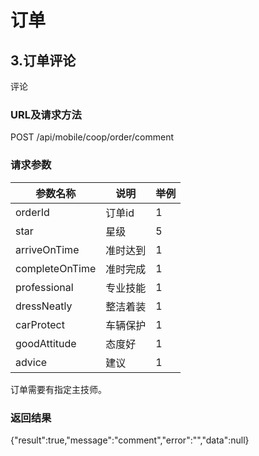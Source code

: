 # 订单


## 3.订单评论
评论


### URL及请求方法
POST /api/mobile/coop/order/comment

### 请求参数

| 参数名称 | 说明 | 举例 |
| ------ | ---- | --- |
| orderId | 订单id | 1 |
| star | 星级 |5 |
| arriveOnTime | 准时达到 |1 |
| completeOnTime | 准时完成 |1 |
| professional | 专业技能 |1 |
| dressNeatly | 整洁着装 |1 |
| carProtect | 车辆保护 |1 |
| goodAttitude | 态度好 |1 |
| advice | 建议 |1 |

订单需要有指定主技师。


### 返回结果
{"result":true,"message":"comment","error":"","data":null}